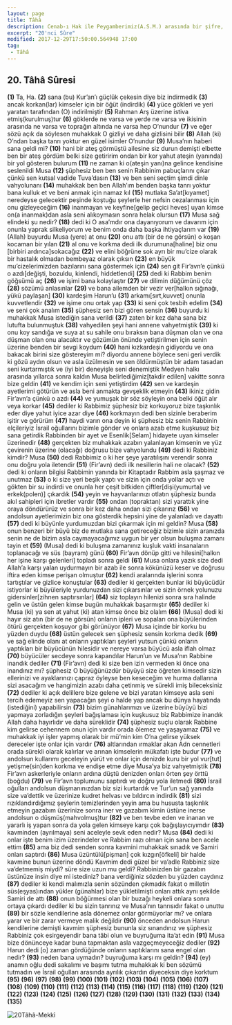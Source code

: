 ```yaml
---
layout: page
title: Tâhâ
description: Cenab-ı Hak ile Peygamberimiz(A.S.M.) arasında bir şifre, Peygamberimizin(A.S.M) bir ismidir
excerpt: "20'nci Sûre"
modified: 2017-12-29T17:50:00.564948 17:00
tag: 
 - Tâhâ
---
```


## 20. Tâhâ Sûresi

**(1)** Ta, Ha.
**(2)** sana (bu) Kur’an’ı güçlük çekesin diye biz indirmedik
**(3)** ancak korkan(lar) kimseler için bir öğüt (indirdik)
**(4)** yüce gökleri ve yeri yaratan tarafından (O) indirilmiştir
**(5)** Rahman Arş üzerine istiva etmiş(kurulmuş)tur
**(6)** göklerde ne varsa ve yerde ne varsa ve ikisinin arasında ne varsa ve toprağın altında ne varsa hep O’nundur
**(7)** ve eğer sözü açık da söylesen muhakkak O gizliyi ve daha gizlisini bilir 
**(8)** Allah (ki) O’ndan başka tanrı yoktur en güzel isimler O’nundur
**(9)** Musa’nın haberi sana geldi mi?
**(10)** hani bir ateş görmüştü ailesine siz durun demişti elbette ben bir ateş gördüm belki size getiririm ondan bir kor yahut ateşin (yanında) bir yol gösteren bulurum
**(11)** ne zaman ki o(ateşin yanı)na gelince kendisine seslenildi Musa
**(12)** şüphesiz ben ben senin Rabbinim pabuçlarını çıkar çünkü sen kutsal vadide Tuva’dasın
**(13)** ve ben seni seçtim şimdi dinle vahyolunanı
**(14)** muhakkak ben ben Allah’ım benden başka tanrı yoktur bana kulluk et ve beni anmak için namaz kıl
**(15)** mutlaka Sa’at[kıyamet] neredeyse gelecektir peşinde koştuğu şeylerle her nefsin cezalanması için onu gizleyeceğim
**(16)** inanmayan ve keyfine[gelip geçici heves] uyan kimse on(a inanmak)dan asla seni alıkoymasın sonra helak olursun 
**(17)** Musa sağ elindeki şu nedir?
**(18)** dedi ki O asa’mdır ona dayanıyorum ve davarım için onunla yaprak silkeliyorum ve benim onda daha başka ihtiyaçlarım var 
**(19)** (Allah) buyurdu Musa (yere) at onu
**(20)** onu attı (bir de ne görsün) o koşan kocaman bir yılan
**(21)** al onu ve korkma dedi ilk durumuna[haline] biz onu [birbiri ardınca]sokacağız
**(22)** ve elini böğrüne sok ayrı bir mu’cize olarak bir hastalık olmadan bembeyaz olarak çıksın
**(23)** en büyük mu’cizelerimizden bazılarını sana göstermek için
**(24)** sen git Fir’avn’e çünkü o azdı[değişti, bozuldu, kinlendi, hiddetlendi]
**(25)** dedi ki Rabbim benim göğsümü aç
**(26)** ve işimi bana kolaylaştır
**(27)** ve dilimin düğümünü çöz
**(28)** sözümü anlasınlar
**(29)** ve bana ailemden bir vezir ver[halkın sığınağı, yükü paylaşan]
**(30)** kardeşim Harun’u
**(31)** arkamı[sırt,kuvvet] onunla kuvvetlendir
**(32)** ve işime onu ortak yap
**(33)** ki seni çok tesbih edelim
**(34)** ve seni çok analım
**(35)** şüphesiz sen bizi gören sensin
**(36)** buyurdu ki muhakkak Musa istediğin sana verildi 
**(37)** zaten bir kez daha sana biz lutufta bulunmuştuk
**(38)** vahyedilen şeyi hani annene vahyetmiştik
**(39)** ki onu koy sandığa ve suya at su sahile onu bıraksın bana düşman olan ve ona düşman olan onu alacaktır ve gözümün önünde yetiştirilmen için senin üzerine benden bir sevgi koydum
**(40)** hani kızkardeşin gidiyordu ve ona bakacak birini size göstereyim mi? diyordu annene böylece seni geri verdik ki gözü aydın olsun ve asla üzülmesin ve sen öldürmüştün bir adam tasadan seni kurtarmıştık ve (iyi bir) deneyişle seni denemiştik Medyen halkı arasında yıllarca sonra kaldın Musa belirlediğimiz[takdir edilen] vakitte sonra bize geldin
**(41)** ve kendim için seni yetiştirdim
**(42)** sen ve kardeşin ayetlerimi götürün ve asla beni anmakta gevşeklik etmeyin
**(43)** ikiniz gidin Fir’avn’a çünkü o azdı
**(44)** ve yumuşak bir söz söyleyin ona belki öğüt alır veya korkar
**(45)** dediler ki Rabbimiz şüphesiz biz korkuyoruz bize taşkınlık eder diye yahut iyice azar diye
**(46)** korkmayın dedi ben sizinle beraberim işitir ve görürüm
**(47)** haydi varın ona deyin ki şüphesiz biz senin Rabbinin elçileriyiz İsrail oğullarını bizimle gönder ve onlara azab etme kuşkusuz biz sana getirdik Rabbinden bir ayet ve Esenlik[Selam] hidayete uyan kimseler üzerinedir
**(48)** gerçekten biz muhakkak azabın yalanlayan kimsenin ve yüz çevirenin üzerine (olacağı) doğrusu bize vahyolundu 
**(49)** dedi ki Rabbiniz kimdir? Musa
**(50)** dedi Rabbimiz o ki her şeye yaratılışını verendir sonra onu doğru yola iletendir
**(51)** (Fir’avn) dedi ilk nesillerin hali ne olacak?
**(52)** dedi ki onların bilgisi Rabbimin yanında bir Kitaptadır Rabbim asla şaşmaz ve unutmaz
**(53)** o ki size yeri beşik yaptı ve sizin için onda yollar açtı ve gökten bir su indirdi ve onunla her çeşit bitkiden çiftler[dişi(yumurta) ve erkek(polen)] çıkardık
**(54)** yeyin ve hayvanlarınızı otlatın şüphesiz bunda akıl sahipleri için ibretler vardır
**(55)** ondan (topraktan) sizi yarattık yine oraya döndürürüz ve sonra bir kez daha ondan sizi çıkarırız 
**(56)** ve andolsun ayetlerimizin biz ona gösterdik hepsini yine de yalanladı ve dayattı
**(57)** dedi ki büyünle yurdumuzdan bizi çıkarmak için mi geldin? Musa
**(58)** onun benzeri bir büyü biz de mutlaka sana getireceğiz bizimle sizin aranızda senin ne de bizim asla caymayacağımız uygun bir yer olsun buluşma zamanı tayin et
**(59)** (Musa) dedi ki buluşma zamanınız kuşluk vakti insanaların toplanacağı ve süs (bayram) günü
**(60)** Fir’avn dönüp gitti ve hilesini[halkın her işine karşı gelenleri] topladı sonra geldi
**(61)** Musa onlara yazık size dedi Allah’a karşı yalan uydurmayın bir azab ile sonra kökünüzü keser ve doğrusu iftira eden kimse perişan olmuştur
**(62)** kendi aralarında işlerini sonra tartıştılar ve gizlice konuştular
**(63)** dediler ki gerçekten bunlar iki büyücüdür istiyorlar ki büyüleriyle yurdunuzdan sizi çıkarsınlar ve sizin örnek yolunuzu gidersinler[zihnen saptırsınlar]
**(64)** siz toplayın hilenizi sonra sıra halinde gelin ve üstün gelen kimse bugün muhakkak başarmıştır
**(65)** dediler ki Musa (ki) ya sen at yahut (ki) atan kimse önce biz olalım
**(66)** (Musa) dedi ki hayır siz atın (bir de ne görsün) onların ipleri ve sopaları ona büyülerinden ötürü gerçekten koşuyor gibi görünüyor
**(67)** Musa içinde bir korku bu yüzden duydu
**(68)** üstün gelecek sen şüphesiz sensin korkma dedik
**(69)** ve sağ elinde olanı at onların yaptıkları şeyleri yutsun çünkü onların yaptıkları bir büyücünün hilesidir ve nereye varsa büyücü asla iflah olmaz
**(70)** büyücüler secdeye sonra kapandılar Harun’un ve Musa’nın Rabbine inandık dediler 
**(71)** (Fir’avn) dedi ki size ben izin vermeden ki önce ona inandınız mı? şüphesiz O büyüğünüzdür büyüyü size öğreten kimsedir sizin ellerinizi ve ayaklarınızı çapraz öyleyse ben keseceğim ve hurma dallarına sizi asacağım ve hangimizin azabı daha çetinmiş ve sürekli imiş bileceksiniz
**(72)** dediler ki açık delillere bize gelene ve bizi yaratan kimseye asla seni tercih edemeyiz sen yapacağın şeyi o halde yap ancak bu dünya hayatında (istediğini) yapabilirsin
**(73)** bizim günahlarımızı ve üzerine büyüyü bizi yapmaya zorladığın şeyleri bağışlaması için kuşkusuz biz Rabbimize inandık Allah daha hayırlıdır ve daha süreklidir
**(74)** şüphesiz suçlu olarak Rabbine kim gelirse cehennem onun için vardır orada ölemez ve yaşayamaz
**(75)** ve muhakkak iyi işler yapmış olarak bir mü’min kim O’na gelirse yüksek dereceler işte onlar için vardır
**(76)** altlarından ırmaklar akan Adn cennetleri orada sürekli olarak kalırlar ve arınan kimselerin mükafatı işte budur
**(77)** ve andolsun kullarımı geceleyin yürüt ve onlar için denizde kuru bir yol vur[tut] yetişme(sin)den korkma ve endişe etme diye Musa’ya biz vahyetmiştik
**(78)** Fir’avn askerleriyle onların ardına düştü denizden onları örten şey örttü (boğdu)
**(79)** ve Fir’avn toplumunu saptırdı ve doğru yola iletmedi
**(80)** İsrail oğulları andolsun düşmanınızdan biz sizi kurtardık ve Tur’un sağ yanında size va’dettik ve üzerinize kudret helvası ve bıldırcın indirdik
**(81)** sizi rızıklandırdığımız şeylerin temizlerinden yeyin ama bu hususta taşkınlık etmeyin gazabım üzerinize sonra iner ve gazabım kimin üstüne inerse andolsun o düşmüş(mahvolmuş)tur
**(82)** ve ben tevbe eden ve inanan ve yararlı iş yapan sonra da yola gelen kimseye karşı çok bağışlayıcıyımdır 
**(83)** kavminden (ayrılmaya) seni aceleyle sevk eden nedir? Musa
**(84)** dedi ki onlar işte benim izim üzerindeler ve Rabbim razı olman için sana ben acele ettim
**(85)** ama biz dedi senden sonra kavmini muhakkak sınadık ve Samiri onları saptırdı
**(86)** Musa üzüntülü[pişman] çok kızgın[öfkeli] bir halde kavmine bunun üzerine döndü Kavmim dedi güzel bir va’adle Rabbiniz size va’detmemiş miydi? süre size uzun mu geldi? Rabbinizden bir gazabın üstünüze insin diye mi istediniz? bana verdiğiniz sözden bu yüzden caydınız
**(87)** dediler ki kendi malımızla senin sözünden çıkmadık fakat o milletin süs(eşyas)ından yükler (günahlar) bize yükletilmişti onları attık aynı şekilde Samiri de attı
**(88)** onun böğürmesi olan bir buzağı heykeli onlara sonra ortaya çıkardı dediler ki bu sizin tanrınız ve Musa’nın tanrısıdır fakat o unuttu
**(89)** bir sözle kendilerine asla dönemez onlar görmüyorlar mı? ve onlara yarar ve bir zarar vermeye malik değildir
**(90)** önceden andolsun Harun kendilerine demişti kavmim şüphesiz bununla siz sınandınız ve şüphesiz Rabbiniz çok esirgeyendir bana tâbi olun ve buyruğuma ita’at edin
**(91)** Musa bize dönünceye kadar buna tapmaktan asla vazgeçmeyeceğiz dediler
**(92)** Harun dedi [o] zaman gördüğünde onların saptıklarını sana engel olan nedir? 
**(93)** neden bana uymadın? buyruğuma karşı mı geldin?
**(94)** (ey) anamın oğlu dedi sakalımı ve başımı tutma muhakkak ki ben sözümü tutmadın ve İsrail oğulları arasında ayrılık çıkardın diyeceksin diye korktum
**(95)** 
**(96)** 
**(97)** 
**(98)** 
**(99)** 
**(100)** 
**(101)** 
**(102)** 
**(103)** 
**(104)** 
**(105)** 
**(106)** 
**(107)** 
**(108)** 
**(109)** 
**(110)** 
**(111)** 
**(112)** 
**(113)** 
**(114)** 
**(115)** 
**(116)** 
**(117)** 
**(118)** 
**(119)** 
**(120)** 
**(121)** 
**(122)** 
**(123)** 
**(124)** 
**(125)** 
**(126)** 
**(127)** 
**(128)** 
**(129)** 
**(130)** 
**(131)** 
**(132)** 
**(133)** 
**(134)** 
**(135)** 

![20Tâhâ-Mekkî]({{site.url}}/images/ayrac-muhur.png)
